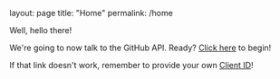 layout: page
title: "Home"
permalink: /home

<html>
<head></head>
<body>
  <p>Well, hello there!</p>
  <p>We're going to now talk to the GitHub API. Ready? <a href="https://github.com/login/oauth/authorize?scope=user:email&client_id=<%= client_id %>">Click here</a> to begin!</p>
  <p>If that link doesn't work, remember to provide your own <a href="/apps/building-oauth-apps/authorizing-oauth-apps/">Client ID</a>!</p>
</body>
</html>

